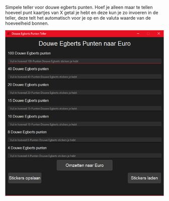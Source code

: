 Simpele teller voor douwe egberts punten. Hoef je alleen maar te tellen hoeveel punt kaartjes van X getal je hebt en deze kun je zo invoeren in de teller, deze telt het automatisch voor je op en de valuta waarde van de hoeveelheid bonnen.


![Foto](https://github.com/RIPP3R1337/Douwe-Egberts-PuntenTeller/blob/main/afbeelding_2024-10-10_230137174.png)
